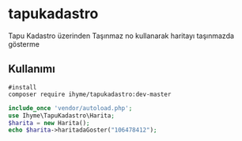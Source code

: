 # tapukadastro
Tapu Kadastro üzerinden Taşınmaz no kullanarak haritayı taşınmazda gösterme
## Kullanımı
```
#install
composer require ihyme/tapukadastro:dev-master
``` 

```php
include_once 'vendor/autoload.php';
use Ihyme\TapuKadastro\Harita;
$harita = new Harita();
echo $harita->haritadaGoster("106478412");

 ```
